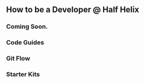 ## How to be a Developer @ Half Helix

### Coming Soon.

### Code Guides

### Git Flow

### Starter Kits
